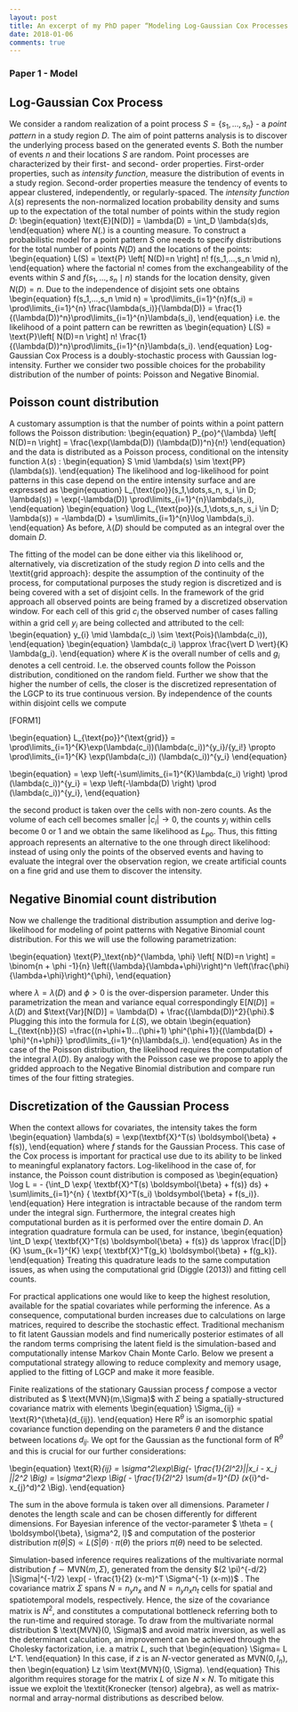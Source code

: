 ```yaml
---
layout: post
title: An excerpt of my PhD paper “Modeling Log-Gaussian Cox Processes on fine spatio-temporal scale"
date: 2018-01-06
comments: true
---
```


### Paper 1 - Model

## Log-Gaussian Cox Process
We consider a random realization of a point process $S=\{s_1, \dots ,s_n\}$ - a *point pattern* in a study region $D$. The aim of point patterns analysis is to discover the underlying process based on the generated events $S$. Both the number of events $n$ and their locations $S$ are random. Point processes are characterized by their first- and second- order properties. First-order properties, such as *intensity function*, measure the distribution of events in a study region. Second-order properties measure the tendency of events to appear clustered, independently, or regularly-spaced. The *intensity function* $\lambda(s)$ represents the non-normalized location probability density and sums up to the expectation of the total number of points within the study region $D$: 
\begin{equation}
\text{E}[N(D)] = \lambda(D) = \int_D \lambda(s)ds,
\end{equation}
where $N(.)$ is a counting measure. To construct a probabilistic model for a point pattern $S$ one needs to specify distributions for the total number of points $N(D)$ and the locations of the points:
\begin{equation}
L(S) = \text{P} \left[ N(D)=n \right] n! f(s_1,...,s_n \mid n),
\end{equation}
where the factorial n! comes from the exchangeability of the events within $S$ and $f(s_1,...,s_n \mid n)$ stands for the location density, given $N(D)=n$. Due to the independence of disjoint sets one obtains
\begin{equation}
f(s_1,...,s_n \mid n) = \prod\limits_{i=1}^{n}f(s_i) = \prod\limits_{i=1}^{n} \frac{\lambda(s_i)}{\lambda(D)} = \frac{1}{(\lambda(D))^n}\prod\limits_{i=1}^{n}\lambda(s_i),
\end{equation}
i.e. the likelihood of a point pattern can be rewritten as
\begin{equation}
L(S) = \text{P}\left[ N(D)=n \right] n! \frac{1}{(\lambda(D))^n}\prod\limits_{i=1}^{n}\lambda(s_i).
\end{equation}
Log-Gaussian Cox Process is a doubly-stochastic process with Gaussian log-intensity. Further we consider two possible choices for the probability distribution of the number of points: Poisson and Negative Binomial.

## Poisson count distribution
A customary assumption is that the number of points within a point pattern follows the Poisson distribution:
\begin{equation}
P_{po}^{\lambda} \left[ N(D)=n \right] = \frac{\exp(\lambda(D)) (\lambda(D))^n}{n!}
\end{equation}
and the data is distributed as a Poisson process, conditional on the intensity function $\lambda(s)$ : 
\begin{equation}
S \mid \lambda(s) \sim \text{PP}(\lambda(s)).
\end{equation}
The likelihood and log-likelihood for point patterns in this case depend on the entire intensity surface and are expressed as
\begin{equation}
L_{\text{po}}(s_1,\dots,s_n, s_i \in D; \lambda(s)) = \exp(-\lambda(D)) \prod\limits_{i=1}^{n}\lambda(s_i),
\end{equation}
\begin{equation}
\log L_{\text{po}}(s_1,\dots,s_n, s_i \in D; \lambda(s)) = -\lambda(D) + \sum\limits_{i=1}^{n}\log \lambda(s_i).
\end{equation}
As before, $\lambda(D)$ should be computed as an integral over the domain $D$.

The fitting of the model can be done either via this likelihood or, alternatively, via discretization of the study region $D$ into cells and the \textit{grid approach}: despite the assumption of the continuity of the process, for computational purposes the study region is discretized and is being covered with a set of disjoint cells. In the framework of the grid approach all observed points are being framed by a discretized observation window. For each cell of this grid $c_i$ the observed number of cases falling within a grid cell $y_i$ are being collected and attributed to the cell:
\begin{equation}
y_{i} \mid \lambda(c_i) \sim \text{Pois}(\lambda(c_i)),
\end{equation}
\begin{equation}
\lambda(c_i) \approx \frac{\vert D \vert}{K} \lambda(g_i).
\end{equation}
where $K$ is the overall number of cells and $g_i$ denotes a cell centroid. I.e. the observed counts follow the Poisson distribution, conditioned on the random field. Further we show that the higher the number of cells, the closer is the discretized representation of the LGCP to its true continuous version. By independence of the counts within disjoint cells we compute

[FORM1]

\begin{equation}
L_{\text{po}}^{\text{grid}} =  \prod\limits_{i=1}^{K}\exp(\lambda(c_i))(\lambda(c_i))^{y_i}/{y_i!} \propto \prod\limits_{i=1}^{K}  \exp(\lambda(c_i)) (\lambda(c_i))^{y_i}
\end{equation}

\begin{equation}
= \exp \left(-\sum\limits_{i=1}^{K}\lambda(c_i) \right) \prod (\lambda(c_i))^{y_i} =  \exp \left(-\lambda(D) \right) \prod (\lambda(c_i))^{y_i},
\end{equation}

the second product is taken over the cells with non-zero counts. As the volume of each cell becomes smaller $\vert c_i \vert \to 0$, the counts $y_i$ within cells become 0 or 1 and we obtain the same likelihood as $L_{\text{po}}.$ Thus, this fitting approach represents an alternative to the one through direct likelihood: instead of using only the points of the observed events and having to evaluate the integral over the observation region, we create artificial counts on a fine grid and use them to discover the intensity. 

## Negative Binomial count distribution
Now we challenge the traditional distribution assumption and derive log-likelihood for modeling of point patterns with Negative Binomial count distribution. For this we will use the following parametrization: 

\begin{equation}
\text{P}_\text{nb}^{\lambda, \phi} \left[ N(D)=n \right] = \binom{n + \phi -1}{n} \left(\{\lambda}{\lambda+\phi}\right)^n \left(\frac{\phi}{\lambda+\phi}\right)^{\phi},
\end{equation}

where $\lambda = \lambda(D)$ and $\phi>0$ is the over-dispersion parameter. Under this parametrization the mean and variance equal correspondingly $\text{E}[N(D)] = \lambda(D)$ and $\text{Var}[N(D)] = \lambda(D) + \frac{(\lambda(D))^2}{\phi}.$
Plugging this into the formula for $L(S),$ we obtain
\begin{equation}
L_{\text{nb}}(S) =\frac{(n+\phi+1)...(\phi+1) \phi^{\phi+1}}{(\lambda(D) + \phi)^{n+\phi}} \prod\limits_{i=1}^{n}\lambda(s_i).
\end{equation}
As in the case of the Poisson distribution, the likelihood requires the computation of the integral $\lambda(D).$ By analogy with the Poisson case we propose to apply the 
gridded approach to the Negative Binomial distribution and compare run times of the four fitting strategies.

## Discretization of the Gaussian Process
 When the context allows for covariates, the intensity takes the form
\begin{equation}
 \lambda(s) = \exp(\textbf{X}^T(s) \boldsymbol{\beta} + f(s)),
\end{equation}
where $f$ stands for the Gaussian Process. This case of the Cox process is important for practical use due to its ability to be linked to meaningful explanatory factors. Log-likelihood in the case of, for instance, the Poisson count distribution is composed as
\begin{equation}
\log L = - {\int_D \exp\{ \textbf{X}^T(s) \boldsymbol{\beta} + f(s)\} ds} + \sum\limits_{i=1}^{n} \{ \textbf{X}^T(s_i) \boldsymbol{\beta} + f(s_i)\}.
\end{equation}
Here integration is intractable because of the random term under the integral sign. Furthermore, the integral creates high computational burden as it is performed over the entire domain $D.$ An integration quadrature formula can be used, for instance,
\begin{equation}
\int_D \exp\{ \textbf{X}^T(s) \boldsymbol{\beta} + f(s)\} ds  \approx \frac{|D|}{K} \sum_{k=1}^{K} \exp\{ \textbf{X}^T(g_k) \boldsymbol{\beta} + f(g_k)\}.
\end{equation}
Treating this quadrature leads to the same computation issues, as when using the computational grid (Diggle (2013)) and fitting cell counts.

For practical applications one would like to keep the highest resolution, available for the spatial covariates while performing the inference. As a consequence, computational burden increases due to calculations on large matrices, required to describe the stochastic effect. Traditional mechanism to fit latent Gaussian models and find numerically posterior estimates of all the random terms comprising the latent field is the simulation-based and computationally intense Markov Chain Monte Carlo. Below we present a computational strategy allowing to reduce complexity and memory usage, applied to the fitting of LGCP and make it more feasible. 

Finite realizations of the stationary Gaussian process $f$ compose a vector distributed as $ \text{MVN}(m,\Sigma)$ with $\Sigma$ being a spatially-structured covariance matrix with elements 
\begin{equation}
\Sigma_{ij} =  \text{R}^{\theta}(d_{ij}).
\end{equation}
Here $\text{R}^{\theta}$ is an isomorphic spatial covariance function depending on the parameters $\theta$ and the distance between locations $d_{ij}.$ We opt for the Gaussian as the functional form of $\text{R}^{\theta}$ and this is crucial for our further considerations:

\begin{equation}
\text{R}_{ij} = \sigma^2\exp\Big(- \frac{1}{2l^2}||x_i - x_j ||_2^2 \Big) =  \sigma^2\exp \Big( - \frac{1}{2l^2} \sum_{d=1}^{D} (x_{i}^d-x_{j}^d)^2 \Big).
\end{equation}

The sum in the above formula is taken over all dimensions. Parameter $l$ denotes the length scale and can be chosen differently for different dimensions. For Bayesian inference of the vector-parameter $ \theta = ( \boldsymbol{\beta}, \sigma^2, l)$ and computation of the posterior distribution
$\pi (\theta | S ) \propto L(S| \theta ) \cdot \pi(\theta)$
the priors $\pi(\theta)$ need to be selected. 

Simulation-based inference requires realizations of the multivariate normal distribution $f \sim \text{MVN}(m,\Sigma),$ generated from the density $(2 \pi)^{-d/2} |\Sigma|^{-1/2} \exp( - \frac{1}{2} (x-m)^T \Sigma^{-1} (x-m))$ . The covariance matrix $\Sigma$ spans $N =n_y n_x$ and $N = n_y n_x n_t$ cells for spatial and spatiotemporal models, respectively. Hence, the size of the covariance matrix is $N^2$, and constitutes a computational bottleneck referring both to the run-time and required storage. To draw from the multivariate normal distribution $ \text{MVN}(0, \Sigma)$ and avoid matrix inversion, as well as the determinant calculation, an improvement can be achieved through the Cholesky factorization, i.e. a matrix $L,$ such that 
\begin{equation}
\Sigma= L L^T.
\end{equation}
In this case, if $z$ is an $N$-vector generated as $\text{MVN}(0, I_n),$ then 
\begin{equation}
Lz \sim \text{MVN}(0, \Sigma).
\end{equation}
This algorithm requires storage for the matrix $L$ of size $N \times N$. To mitigate this issue we exploit the \textit{Kronecker (tensor) algebra}, as well as matrix-normal and array-normal distributions as described below.

